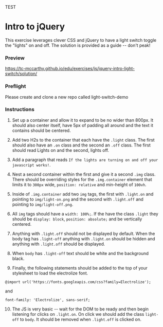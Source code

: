 TEST
# Intro to jQuery

This exercise leverages clever CSS and jQuery to have a light switch toggle the "lights" on and off. The solution is provided as a guide -- don't peak!

### Preview

<https://tc-mccarthy.github.io/edu/exercises/js/jquery-intro-light-switch/solution/>

### Preflight

Please create and clone a new repo called light-switch-demo

### Instructions

1.  Set up a container and allow it to expand to be no wider than 800px. It should also center itself, have 5px of padding all around and the text it contains should be centered.

2.  Add two H2s to the container that each have the `.light` class. The first should also have an `.on` class and the second an `.off` class. The first should read Lights on and the second, lights off.

3.  Add a paragraph that reads `If the lights are turning on and off your javascript works!`.

4.  Nest a second container within the first and give it a second `.img` class. There should be overriding styles for the `.img.container` element that limits it to `300px` wide, `position: relative` and min-height of `100vh`.

5.  Inside of `.img.container` add two `img` tags, the first with `.light.on` and pointing to `img/light-on.png` and the second with `.light.off` and pointing to `img/light-off.png`.

6.  All `img` tags should have a `width: 100%;`. If the have the class `.light` they should be `display: block`, `position: absolute;` and be vertically centered.

7.  Anything with `.light.off` should not be displayed by default. When the body tag has `.light-off` anything with `.light.on` should be hidden and anything with `.light.off` should be displayed.

8.  When `body` has `.light-off` text should be white and the background black.

9.  Finally, the following statements should be added to the top of your stylesheet to load the electrolize font.

`@import url('https://fonts.googleapis.com/css?family=Electrolize');`

and

`font-family: 'Electrolize', sans-serif;`

10. The JS is very basic -- wait for the DOM to be ready and then begin listening for clicks on `.light.on`. On click we should add the class `light-off` to `body`. It should be removed when `.light.off` is clicked on.
